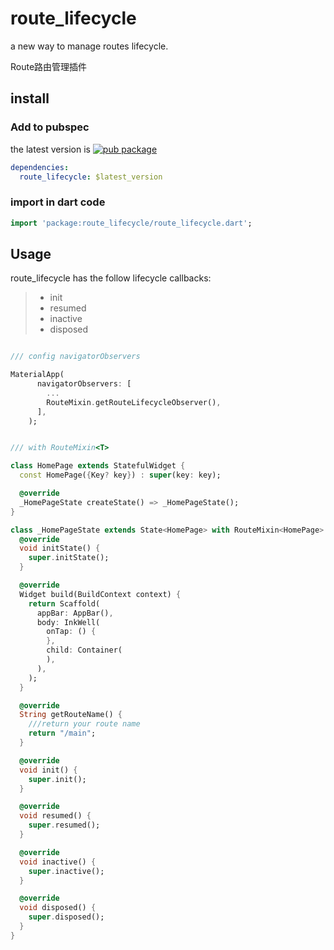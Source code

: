 # route_lifecycle

a new way to manage routes lifecycle.

Route路由管理插件


## install

### Add to pubspec

the latest version is [![pub package](https://img.shields.io/pub/v/route_lifecycle.svg)](https://pub.dartlang.org/packages/route_lifecycle)

```yaml
dependencies:
  route_lifecycle: $latest_version
```


### import in dart code

```dart
import 'package:route_lifecycle/route_lifecycle.dart';
```


## Usage

route_lifecycle has the follow lifecycle callbacks:

>* init
>* resumed
>* inactive
>* disposed


```dart

/// config navigatorObservers

MaterialApp(
      navigatorObservers: [
        ...
        RouteMixin.getRouteLifecycleObserver(),
      ],
    );

```

```dart

/// with RouteMixin<T> 

class HomePage extends StatefulWidget {
  const HomePage({Key? key}) : super(key: key);

  @override
  _HomePageState createState() => _HomePageState();
}

class _HomePageState extends State<HomePage> with RouteMixin<HomePage> {
  @override
  void initState() {
    super.initState();
  }

  @override
  Widget build(BuildContext context) {
    return Scaffold(
      appBar: AppBar(),
      body: InkWell(
        onTap: () {
        },
        child: Container(
        ),
      ),
    );
  }

  @override
  String getRouteName() {
    ///return your route name
    return "/main";
  }

  @override
  void init() {
    super.init();
  }

  @override
  void resumed() {
    super.resumed();
  }

  @override
  void inactive() {
    super.inactive();
  }

  @override
  void disposed() {
    super.disposed();
  }
}

```

